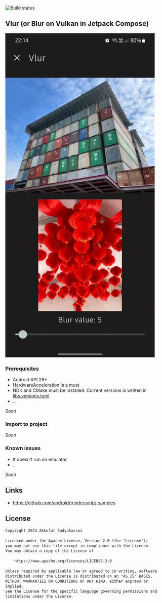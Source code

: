 ![Build status](https://github.com/iRYO400/vlur/actions/workflows/build.yml/badge.svg)

## Vlur (or Blur on Vulkan in Jetpack Compose)

<img src="./media/vlur_preview_480.webp" />

### Prerequisites

- Android API 28+
- HardwareAcceleration is a must
- NDK and CMake must be installed. Current versions is written in [libs.versions.toml](./gradle/libs.versions.toml) 
- ...

_Soon_

### Import to project

_Soon_

### Known issues

- It doesn't run on emulator
- ...

_Soon_

## Links

- https://github.com/android/renderscript-samples

## License

```
Copyright 2024 Akbolat Sadvakassov
 
Licensed under the Apache License, Version 2.0 (the "License");
you may not use this file except in compliance with the License.
You may obtain a copy of the License at

    https://www.apache.org/licenses/LICENSE-2.0

Unless required by applicable law or agreed to in writing, software
distributed under the License is distributed on an "AS IS" BASIS,
WITHOUT WARRANTIES OR CONDITIONS OF ANY KIND, either express or implied.
See the License for the specific language governing permissions and
limitations under the License.
```
